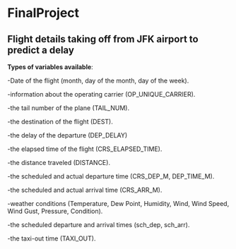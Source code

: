 # FinalProject

## Flight details taking off from JFK airport to predict a delay 

**Types of variables available**:

-Date of the flight (month, day of the month, day of the week).


-information about the operating carrier (OP_UNIQUE_CARRIER).


-the tail number of the plane (TAIL_NUM).


-the destination of the flight (DEST).


-the delay of the departure (DEP_DELAY)


-the elapsed time of the flight (CRS_ELAPSED_TIME).


-the distance traveled (DISTANCE).


-the scheduled and actual departure time (CRS_DEP_M, DEP_TIME_M).


-the scheduled and actual arrival time (CRS_ARR_M).


-weather conditions (Temperature, Dew Point, Humidity, Wind, Wind Speed, Wind Gust, Pressure, Condition).


-the scheduled departure and arrival times (sch_dep, sch_arr).


-the taxi-out time (TAXI_OUT).








